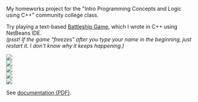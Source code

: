 <p>My homeworks project for the "Intro Programming Concepts and Logic using C++" community college class.</p>

Try playing a text-based <a href="https://github.com/uralmasha/csc-17a_SPR18/tree/master/Battleship%20Game" title="Sea Battle on C++ console">Battleship Game</a>, which I wrote in C++ using NetBeans IDE.
<br/><em>(psst! If the game "freezes" after you type your name in the beginning, just restart it. I don't know why it keeps happening.)</em>

<img src="https://github.com/uralmasha/Cplusplus-for-csc-17a/blob/master/Battleship%20Game/Flowcharts%2C%20UML/screenshots/csc-17A%20screen1.jpg" />
<br/>
<img src="https://github.com/uralmasha/Cplusplus-for-csc-17a/blob/master/Battleship%20Game/Flowcharts%2C%20UML/screenshots/csc-17A%20screen2.jpg" />
<br/>
<img src="https://github.com/uralmasha/Cplusplus-for-csc-17a/blob/master/Battleship%20Game/Flowcharts%2C%20UML/screenshots/csc-17A%20screen3.jpg" />
<br/>
<img src="https://github.com/uralmasha/Cplusplus-for-csc-17a/blob/master/Battleship%20Game/Flowcharts%2C%20UML/screenshots/csc-17A%20screen4.jpg" />
<br/>
<img src="https://github.com/uralmasha/Cplusplus-for-csc-17a/blob/master/Battleship%20Game/Flowcharts%2C%20UML/screenshots/csc-17A%20screen5.jpg" />

See <a href="https://github.com/uralmasha/Cplusplus-for-csc-17a/blob/master/Battleship%20Game/C%2B%2B%20Final%20Battleship%20Classes.pdf">documentation (PDF)</a>.

